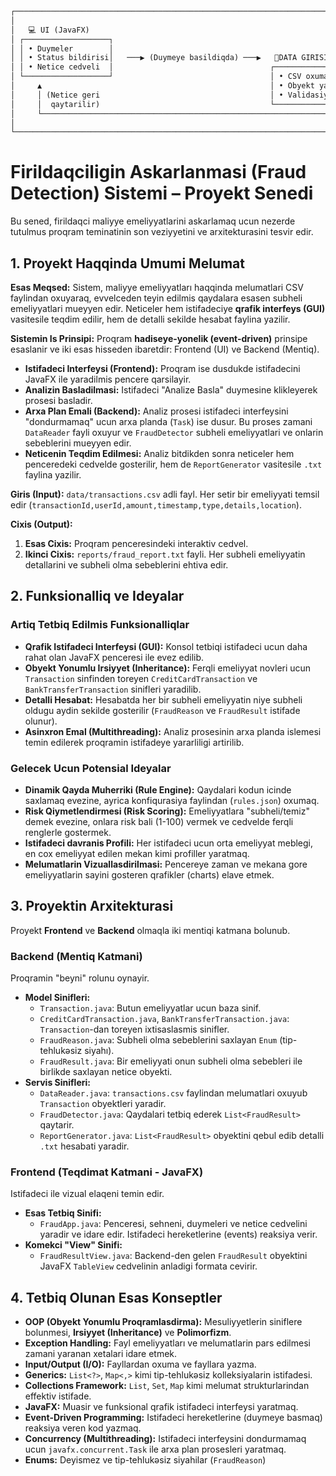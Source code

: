 ```markdown
┌──────────────────────────────────────────────────────────────────────────────────────────────────────────────────────────────────────────┐
│                                                                                                                                          │
│   💻 UI (JavaFX)                                                                                                                         |
│ ┌───────────────────┐                                                                                                                    │
│ │ • Duymeler        │                                                                                                                    │
│ │ • Status bildirisi│   ───▶ (Duymeye basildiqda) ───▶   📄DATA GIRISI     ───▶     🔍 ANALIZ         ───▶     📋HESABAT              │
│ │ • Netice cedveli  │                                   ┌─────────────────┐     ┌─────────────────┐     ┌──────────────────┐             │
│ └───────────────────┘                                   │ • CSV oxuma     │     │ • Qayda tetbiqi │     │ • Sebeblerle     │             │
│     ▲                                                   │ • Obyekt yaratma│     │ • Sebeb teyini  │     │   birlikde fayla │             │
│     │ (Netice geri                                      │ • Validasiya    │     │ • Anomaly askar │     │   yazma          │             │
│     │  qaytarilir)                                      └─────────────────┘     └─────────────────┘     └──────────────────┘             │
│     └──────────────────────────────────────────────────────────────────────────────────────────────────────────────┤                     |
│                                                                                                                                          │
└──────────────────────────────────────────────────────────────────────────────────────────────────────────────────────────────────────────┘
```

# Firildaqciligin Askarlanmasi (Fraud Detection) Sistemi – Proyekt Senedi

Bu sened, firildaqci maliyye emeliyyatlarini askarlamaq ucun nezerde tutulmus proqram teminatinin son veziyyetini ve arxitekturasini tesvir edir.

## 1. Proyekt Haqqinda Umumi Melumat

**Esas Meqsed:**
Sistem, maliyye emeliyyatları haqqinda melumatlari CSV faylindan oxuyaraq, evvelceden teyin edilmis qaydalara esasen subheli emeliyyatlari mueyyen edir. Neticeler hem istifadeciye **qrafik interfeys (GUI)** vasitesile teqdim edilir, hem de detalli sekilde hesabat faylina yazilir.

**Sistemin Is Prinsipi:**
Proqram **hadiseye-yonelik (event-driven)** prinsipe esaslanir ve iki esas hisseden ibaretdir: Frontend (UI) ve Backend (Mentiq).

- **Istifadeci Interfeysi (Frontend):** Proqram ise dusdukde istifadecini JavaFX ile yaradilmis pencere qarsilayir.
- **Analizin Basladilmasi:** Istifadeci "Analize Basla" duymesine klikleyerek prosesi basladir.
- **Arxa Plan Emali (Backend):** Analiz prosesi istifadeci interfeysini "dondurmamaq" ucun arxa planda (`Task`) ise dusur. Bu proses zamani `DataReader` fayli oxuyur ve `FraudDetector` subheli emeliyyatlari ve onlarin sebeblerini mueyyen edir.
- **Neticenin Teqdim Edilmesi:** Analiz bitdikden sonra neticeler hem penceredeki cedvelde gosterilir, hem de `ReportGenerator` vasitesile `.txt` faylina yazilir.

**Giris (Input):**
`data/transactions.csv` adli fayl. Her setir bir emeliyyati temsil edir (`transactionId,userId,amount,timestamp,type,details,location`).

**Cixis (Output):**

1.  **Esas Cixis:** Proqram penceresindeki interaktiv cedvel.
2.  **Ikinci Cixis:** `reports/fraud_report.txt` fayli. Her subheli emeliyyatin detallarini ve subheli olma sebeblerini ehtiva edir.

## 2. Funksionalliq ve Ideyalar

### Artiq Tetbiq Edilmis Funksionalliqlar

- **Qrafik Istifadeci Interfeysi (GUI):** Konsol tetbiqi istifadeci ucun daha rahat olan JavaFX penceresi ile evez edilib.
- **Obyekt Yonumlu Irsiyyet (Inheritance):** Ferqli emeliyyat novleri ucun `Transaction` sinfinden toreyen `CreditCardTransaction` ve `BankTransferTransaction` sinifleri yaradilib.
- **Detalli Hesabat:** Hesabatda her bir subheli emeliyyatin niye subheli oldugu aydin sekilde gosterilir (`FraudReason` ve `FraudResult` istifade olunur).
- **Asinxron Emal (Multithreading):** Analiz prosesinin arxa planda islemesi temin edilerek proqramin istifadeye yararliligi artirilib.

### Gelecek Ucun Potensial Ideyalar

- **Dinamik Qayda Muherriki (Rule Engine):** Qaydalari kodun icinde saxlamaq evezine, ayrica konfiqurasiya faylindan (`rules.json`) oxumaq.
- **Risk Qiymetlendirmesi (Risk Scoring):** Emeliyyatlara "subheli/temiz" demek evezine, onlara risk bali (1-100) vermek ve cedvelde ferqli renglerle gostermek.
- **Istifadeci davranis Profili:** Her istifadeci ucun orta emeliyyat meblegi, en cox emeliyyat edilen mekan kimi profiller yaratmaq.
- **Melumatlarin Vizuallasdirilmasi:** Pencereye zaman ve mekana gore emeliyyatlarin sayini gosteren qrafikler (charts) elave etmek.

## 3. Proyektin Arxitekturasi

Proyekt **Frontend** ve **Backend** olmaqla iki mentiqi katmana bolunub.

### Backend (Mentiq Katmani)

Proqramin "beyni" rolunu oynayir.

- **Model Sinifleri:**
  - `Transaction.java`: Butun emeliyyatlar ucun baza sinif.
  - `CreditCardTransaction.java`, `BankTransferTransaction.java`: `Transaction`-dan toreyen ixtisaslasmis sinifler.
  - `FraudReason.java`: Subheli olma sebeblerini saxlayan `Enum` (tip-tehlukəsiz siyahı).
  - `FraudResult.java`: Bir emeliyyati onun subheli olma sebebleri ile birlikde saxlayan netice obyekti.
- **Servis Sinifleri:**
  - `DataReader.java`: `transactions.csv` faylindan melumatlari oxuyub `Transaction` obyektleri yaradir.
  - `FraudDetector.java`: Qaydalari tetbiq ederek `List<FraudResult>` qaytarir.
  - `ReportGenerator.java`: `List<FraudResult>` obyektini qebul edib detalli `.txt` hesabati yaradir.

### Frontend (Teqdimat Katmani - JavaFX)

Istifadeci ile vizual elaqeni temin edir.

- **Esas Tetbiq Sinifi:**
  - `FraudApp.java`: Penceresi, sehneni, duymeleri ve netice cedvelini yaradir ve idare edir. Istifadeci hereketlerine (events) reaksiya verir.
- **Komekci "View" Sinifi:**
  - `FraudResultView.java`: Backend-den gelen `FraudResult` obyektini JavaFX `TableView` cedvelinin anladigi formata cevirir.

## 4. Tetbiq Olunan Esas Konseptler

- **OOP (Obyekt Yonumlu Proqramlasdirma):** Mesuliyyetlerin siniflere bolunmesi, **Irsiyyet (Inheritance)** ve **Polimorfizm**.
- **Exception Handling:** Fayl emeliyyatları ve melumatlarin pars edilmesi zamani yaranan xetalari idare etmek.
- **Input/Output (I/O):** Fayllardan oxuma ve fayllara yazma.
- **Generics:** `List<?>`, `Map<,>` kimi tip-tehlukəsiz kolleksiyalarin istifadesi.
- **Collections Framework:** `List`, `Set`, `Map` kimi melumat strukturlarindan effektiv istifade.
- **JavaFX:** Muasir ve funksional qrafik istifadeci interfeysi yaratmaq.
- **Event-Driven Programming:** Istifadeci hereketlerine (duymeye basmaq) reaksiya veren kod yazmaq.
- **Concurrency (Multithreading):** Istifadeci interfeysini dondurmamaq ucun `javafx.concurrent.Task` ile arxa plan prosesleri yaratmaq.
- **Enums:** Deyismez ve tip-tehlukəsiz siyahilar (`FraudReason`)